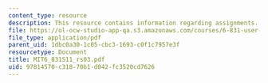 ```yaml
---
content_type: resource
description: This resource contains information regarding assignments.
file: https://ol-ocw-studio-app-qa.s3.amazonaws.com/courses/6-831-user-interface-design-and-implementation-spring-2011/97814570c31870b1d042fc3520cd7626_MIT6_831S11_rs03.pdf
file_type: application/pdf
parent_uid: 1dbc0a30-1c05-cbc3-1693-c0f1c7957e3f
resourcetype: Document
title: MIT6_831S11_rs03.pdf
uid: 97814570-c318-70b1-d042-fc3520cd7626
---
```

